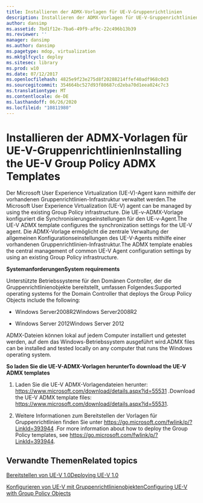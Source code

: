 ```yaml
---
title: Installieren der ADMX-Vorlagen für UE-V-Gruppenrichtlinien
description: Installieren der ADMX-Vorlagen für UE-V-Gruppenrichtlinien
author: dansimp
ms.assetid: 7bd1f12e-7ba6-49f9-af9c-22c496b13b39
ms.reviewer: ''
manager: dansimp
ms.author: dansimp
ms.pagetype: mdop, virtualization
ms.mktglfcycl: deploy
ms.sitesec: library
ms.prod: w10
ms.date: 07/12/2017
ms.openlocfilehash: 4825e9f23e275d8f20288214ffef40adf968c0d3
ms.sourcegitcommit: 354664bc527d93f80687cd2eba70d1eea024c7c3
ms.translationtype: MT
ms.contentlocale: de-DE
ms.lasthandoff: 06/26/2020
ms.locfileid: "10811980"
---
```

# <span data-ttu-id="9034a-103">Installieren der ADMX-Vorlagen für UE-V-Gruppenrichtlinien</span><span class="sxs-lookup"><span data-stu-id="9034a-103">Installing the UE-V Group Policy ADMX Templates</span></span>


<span data-ttu-id="9034a-104">Der Microsoft User Experience Virtualization (UE-V)-Agent kann mithilfe der vorhandenen Gruppenrichtlinien-Infrastruktur verwaltet werden.</span><span class="sxs-lookup"><span data-stu-id="9034a-104">The Microsoft User Experience Virtualization (UE-V) agent can be managed by using the existing Group Policy infrastructure.</span></span> <span data-ttu-id="9034a-105">Die UE-v-ADMX-Vorlage konfiguriert die Synchronisierungseinstellungen für den UE-v-Agent.</span><span class="sxs-lookup"><span data-stu-id="9034a-105">The UE-V ADMX template configures the synchronization settings for the UE-V agent.</span></span> <span data-ttu-id="9034a-106">Die ADMX-Vorlage ermöglicht die zentrale Verwaltung der allgemeinen Konfigurationseinstellungen des UE-V-Agents mithilfe einer vorhandenen Gruppenrichtlinien-Infrastruktur.</span><span class="sxs-lookup"><span data-stu-id="9034a-106">The ADMX template enables the central management of common UE-V Agent configuration settings by using an existing Group Policy infrastructure.</span></span>

**<span data-ttu-id="9034a-107">Systemanforderungen</span><span class="sxs-lookup"><span data-stu-id="9034a-107">System requirements</span></span>**

<span data-ttu-id="9034a-108">Unterstützte Betriebssysteme für den Domänen Controller, der die Gruppenrichtlinienobjekte bereitstellt, umfassen Folgendes:</span><span class="sxs-lookup"><span data-stu-id="9034a-108">Supported operating systems for the Domain Controller that deploys the Group Policy Objects include the following:</span></span>

-   <span data-ttu-id="9034a-109">Windows Server2008R2</span><span class="sxs-lookup"><span data-stu-id="9034a-109">Windows Server2008R2</span></span>

-   <span data-ttu-id="9034a-110">Windows Server 2012</span><span class="sxs-lookup"><span data-stu-id="9034a-110">Windows Server 2012</span></span>

<span data-ttu-id="9034a-111">ADMX-Dateien können lokal auf jedem Computer installiert und getestet werden, auf dem das Windows-Betriebssystem ausgeführt wird.</span><span class="sxs-lookup"><span data-stu-id="9034a-111">ADMX files can be installed and tested locally on any computer that runs the Windows operating system.</span></span>

**<span data-ttu-id="9034a-112">So laden Sie die UE-V-ADMX-Vorlagen herunter</span><span class="sxs-lookup"><span data-stu-id="9034a-112">To download the UE-V ADMX templates</span></span>**

1.  <span data-ttu-id="9034a-113">Laden Sie die UE-V ADMX-Vorlagendateien herunter: <https://www.microsoft.com/download/details.aspx?id=55531> .</span><span class="sxs-lookup"><span data-stu-id="9034a-113">Download the UE-V ADMX template files: <https://www.microsoft.com/download/details.aspx?id=55531>.</span></span>

2.  <span data-ttu-id="9034a-114">Weitere Informationen zum Bereitstellen der Vorlagen für Gruppenrichtlinien finden Sie unter <https://go.microsoft.com/fwlink/p/?LinkId=393944> .</span><span class="sxs-lookup"><span data-stu-id="9034a-114">For more information about how to deploy the Group Policy templates, see <https://go.microsoft.com/fwlink/p/?LinkId=393944>.</span></span>

## <span data-ttu-id="9034a-115">Verwandte Themen</span><span class="sxs-lookup"><span data-stu-id="9034a-115">Related topics</span></span>


[<span data-ttu-id="9034a-116">Bereitstellen von UE-V 1.0</span><span class="sxs-lookup"><span data-stu-id="9034a-116">Deploying UE-V 1.0</span></span>](deploying-ue-v-10.md)

[<span data-ttu-id="9034a-117">Konfigurieren von UE-V mit Gruppenrichtlinienobjekten</span><span class="sxs-lookup"><span data-stu-id="9034a-117">Configuring UE-V with Group Policy Objects</span></span>](configuring-ue-v-with-group-policy-objects.md)

 

 





